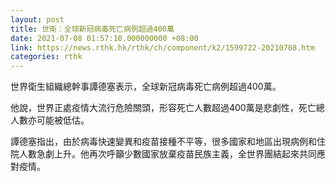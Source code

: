 ```yaml
---
layout: post
title: 世衛：全球新冠病毒死亡病例超過400萬
date: 2021-07-08 01:57:10.000000000 +08:00
link: https://news.rthk.hk/rthk/ch/component/k2/1599722-20210708.htm
categories: rthk
---
```


世界衛生組織總幹事譚德塞表示，全球新冠病毒死亡病例超過400萬。

他說，世界正處疫情大流行危險關頭，形容死亡人數超過400萬是悲劇性，死亡總人數亦可能被低估。

譚德塞指出，由於病毒快速變異和疫苗接種不平等，很多國家和地區出現病例和住院人數急劇上升。他再次呼籲少數國家放棄疫苗民族主義，全世界團結起來共同應對疫情。

